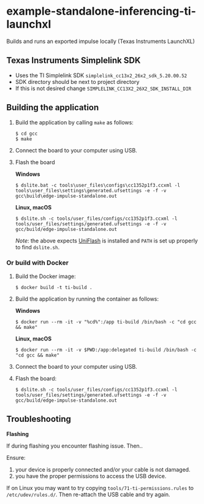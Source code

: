 # example-standalone-inferencing-ti-launchxl
Builds and runs an exported impulse locally (Texas Instruments LaunchXL)


## Texas Instruments Simplelink SDK

- Uses the TI Simplelink SDK `simplelink_cc13x2_26x2_sdk_5.20.00.52`
- SDK directory should be next to project directory
- If this is not desired change `SIMPLELINK_CC13X2_26X2_SDK_INSTALL_DIR`

## Building the application

1. Build the application by calling `make` as follows:

    ```
    $ cd gcc
    $ make
    ```
1. Connect the board to your computer using USB.
1. Flash the board

    **Windows**

    ```
    $ dslite.bat -c tools\user_files\configs\cc1352p1f3.ccxml -l tools\user_files\settings\generated.ufsettings -e -f -v gcc\build\edge-impulse-standalone.out
    ```

    **Linux, macOS**

    ```
    $ dslite.sh -c tools/user_files/configs/cc1352p1f3.ccxml -l tools/user_files/settings/generated.ufsettings -e -f -v gcc/build/edge-impulse-standalone.out
    ```

    *Note*: the above expects [UniFlash](https://www.ti.com/tool/UNIFLASH#downloads) is installed and `PATH` is set up properly to find `dslite.sh`.

### Or build with Docker

1. Build the Docker image:
    ```
    $ docker build -t ti-build .
    ```
1. Build the application by running the container as follows:

    **Windows**

    ```
    $ docker run --rm -it -v "%cd%":/app ti-build /bin/bash -c "cd gcc && make"
    ```

    **Linux, macOS**

    ```
    $ docker run --rm -it -v $PWD:/app:delegated ti-build /bin/bash -c "cd gcc && make"
    ```

1. Connect the board to your computer using USB.
1. Flash the board:

    ```
    $ dslite.sh -c tools/user_files/configs/cc1352p1f3.ccxml -l tools/user_files/settings/generated.ufsettings -e -f -v gcc/build/edge-impulse-standalone.out
    ```

## Troubleshooting

**Flashing**

If during flashing you encounter flashing issue. Then..

Ensure:

1. your device is properly connected and/or your cable is not damaged.
2. you have the proper permissions to access the USB device.

If on Linux you may want to try copying `tools/71-ti-permissions.rules` to `/etc/udev/rules.d/`. Then re-attach the USB cable and try again.

